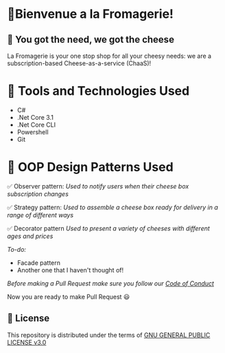 # 📌Bienvenue a la Fromagerie!
## 📌 You got the need, we got the cheese
La Fromagerie is your one stop shop for all your cheesy needs: we are a subscription-based Cheese-as-a-service (ChaaS)!

# 📌 Tools and Technologies Used
- C#
- .Net Core 3.1
- .Net Core CLI
- Powershell
- Git

# 📌 OOP Design Patterns Used
✅ Observer pattern:
_Used to notify users when their cheese box subscription changes_

✅ Strategy pattern:
_Used to assemble a cheese box ready for delivery in a range of different ways_

✅ Decorator pattern
_Used to present a variety of cheeses with different ages and prices_

*To-do:*
- Facade pattern
- Another one that I haven't thought of!

*Before making a Pull Request make sure you follow our [Code of Conduct](<add-link-here>)*

Now you are ready to make Pull Request 😃


## 📜 License
This repository is distributed under the terms of [GNU GENERAL PUBLIC LICENSE v3.0](<add-link-here>)

